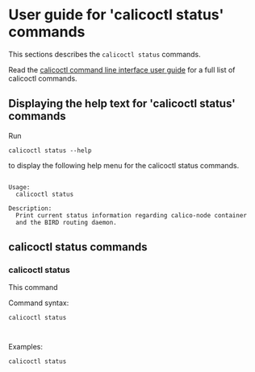 
# User guide for 'calicoctl status' commands

This sections describes the `calicoctl status` commands.

Read the [calicoctl command line interface user guide](../calicoctl.md) for a full list of calicoctl commands.

## Displaying the help text for 'calicoctl status' commands

Run

    calicoctl status --help

to display the following help menu for the calicoctl status commands.

```

Usage:
  calicoctl status

Description:
  Print current status information regarding calico-node container
  and the BIRD routing daemon.

```

## calicoctl status commands


### calicoctl status
This command


Command syntax:

```
calicoctl status

    
```

Examples:

```
calicoctl status
```
